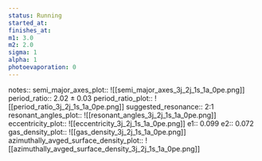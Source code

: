 ```yaml
---
status: Running
started_at:
finishes_at:
m1: 3.0
m2: 2.0
sigma: 1
alpha: 1
photoevaporation: 0
---
```


notes::
semi_major_axes_plot:: ![[semi_major_axes_3j_2j_1s_1a_0pe.png]]
period_ratio:: 2.02 ± 0.03
period_ratio_plot:: ![[period_ratio_3j_2j_1s_1a_0pe.png]]
suggested_resonance:: 2:1
resonant_angles_plot:: ![[resonant_angles_3j_2j_1s_1a_0pe.png]]
eccentricity_plot:: ![[eccentricity_3j_2j_1s_1a_0pe.png]]
e1:: 0.099
e2:: 0.072
gas_density_plot:: ![[gas_density_3j_2j_1s_1a_0pe.png]]
azimuthally_avged_surface_density_plot:: ![[azimuthally_avged_surface_density_3j_2j_1s_1a_0pe.png]]
